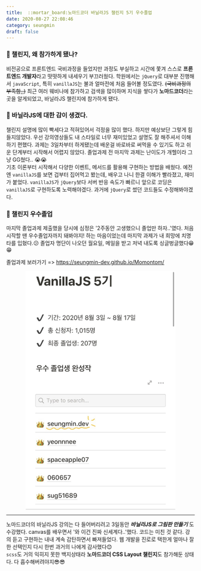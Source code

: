 ```yaml
---
title:  ::mortar_board:노마드코더 바닐라JS 챌린지 5기 우수졸업
date: 2020-08-27 22:08:46
category: seungmin
draft: false
---
```


### :pencil: 챌린지, 왜 참가하게 됐나?    
비전공으로 프론트엔드 국비과정을 들었지만 과정도 부실하고 시간에 쫓겨 스스로 **프론트엔드 개발자**라고 떳떳하게 내세우기 부끄러웠다. 학원에서는 `jQuery`로 대부분 진행해서 `javaScript`, 특히 `vanillaJS`는 불과 얼마전에 처음 들어볼 정도였다. ~~(국비과정의 부족함,,)~~ 최근 여러 웨비나에 참가하고 검색을 많이하며 지식을 쌓다가 **노마드코더**라는 곳을 알게되었고, 바닐라JS 챌린지에 참가하게 됐다.  
  
  
### :ice_cream: 바닐라JS에 대한 감이 생겼다.    
챌린지 설명에 많이 빡세다고 적혀있어서 걱정을 많이 했다. 하지만 예상보단 그렇게 힘들지않았다. 우선 강의영상들도 내 스타일로 너무 재미있었고 설명도 잘 해주셔서 이해하기 편했다. 과제는 3일차부터 하게됐는데 배운걸 바로바로 써먹을 수 있기도 하고 쉬운 단계부터 시작해서 어렵지 않았다. 졸업과제 전 마지막 과제는 난이도가 개헬이라 그냥 GG쳤다.. :sob::sob:   
기초 이론부터 시작해서 다양한 이벤트, 메서드를 활용해 구현하는 방법을 배웠다. 예전엔 `vanillaJS`를 보면 겁부터 집어먹고 봤는데, 배우고 나니 한결 이해가 빨라졌고, 재미가 붙었다. `vanillaJS`가 `jQuery`보다 서버 반응 속도가 빠르니 앞으로 코딩은 `vanillaJS`로 구현하도록 노력해야겠다. 과거에 `jQuery`로 썼던 코드들도 수정해봐야겠다.  


### :tada: 챌린지 우수졸업    
마지막 졸업과제 제출했을 당시에 심정은 '2주동안 고생했으니 졸업만 하자..'였다. 처음 시작할 땐 우수졸업자까지 돼봐야지! 하는 마음이었는데 마지막 과제가 내 희망에 치명타를 입혔다.:confused: 졸업자 명단이 나오던 월요일, 메일을 받고 저녁 내도록 싱글벙글했다:grin::grin:    
  
졸업과제 보러가기 => https://seungmin-dev.github.io/Momontom/  
  
<img src="img/challenge.jpg" alt="우수졸업" style="display: block; margin: 0 auto; width: 400px; height: auto;" />    

___  

노마드코더의 바닐라JS 강의는 다 들어버리려고 3일동안 ***바닐라JS로 그림판 만들기*** 도 수강했다. canvas를 배우면서 '와 이건 진짜 신세계다..'했다. 코드는 미친 것 같다. 강의 듣고 구현하는 내내 계속 감탄하면서 빠져들었다. 웹 개발을 진로로 택한게 얼마나 잘한 선택인지 다시 한번 과거의 나에게 감사했다:blush:  
`scss`도 거의 익히지 못한 백지상태라 **노마드코더 CSS Layout 챌린지**도 참가해둔 상태다. 다 흡수해버려야지:sunglasses::sunglasses:
